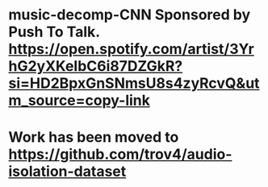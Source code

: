 # music-decomp-CNN Sponsored by Push To Talk. https://open.spotify.com/artist/3YrhG2yXKeIbC6i87DZGkR?si=HD2BpxGnSNmsU8s4zyRcvQ&utm_source=copy-link

# Work has been moved to https://github.com/trov4/audio-isolation-dataset
